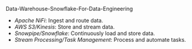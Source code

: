 Data-Warehouse-Snowflake-For-Data-Engineering

- *Apache NiFi*: Ingest and route data.
- *AWS S3/Kinesis*: Store and stream data.
- *Snowpipe/Snowflake*: Continuously load and store data.
- *Stream Processing/Task Management*: Process and automate tasks.
